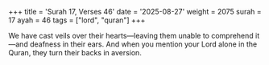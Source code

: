 +++
title = 'Surah 17, Verses 46'
date = '2025-08-27'
weight = 2075
surah = 17
ayah = 46
tags = ["lord", "quran"]
+++

We have cast veils over their hearts—leaving them unable to comprehend it—and deafness in their ears. And when you mention your Lord alone in the Quran, they turn their backs in aversion.